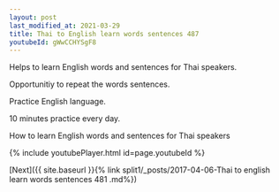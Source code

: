 ```yaml
---
layout: post
last_modified_at: 2021-03-29
title: Thai to English learn words sentences 487 
youtubeId: gWwCCHYSgF8
---
```

 
 
Helps to learn English words and sentences for Thai speakers.

Opportunitiy to repeat the words sentences. 

Practice English language. 
 
10 minutes practice every day. 
 
How to learn English words and sentences for Thai speakers 
 
{% include youtubePlayer.html id=page.youtubeId %}
 
 
[Next]({{ site.baseurl }}{% link  split1/_posts/2017-04-06-Thai to english learn words sentences 481 .md%})
 
